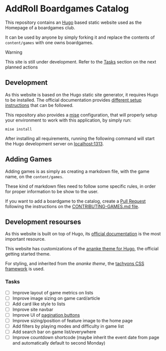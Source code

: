 # AddRoll Boardgames Catalog

This repository contains an [Hugo](https://gohugo.io/) based static website used as the Homepage of a boardgames club.

It can be used by anyone by simply forking it and replace the contents of `content/games` with one owns boardgames.

> [!WARNING]
> This site is still under development. Refer to the [Tasks](#tasks) section on the next planned actions

## Development

As this website is based on the Hugo static site generator, it requires Hugo to be installed. The official documentation provides [different setup instructions](https://gohugo.io/installation/linux/) that can be followed.

This repository also provides a [mise](https://mise.jdx.dev/getting-started.html) configuration, that will properly setup your environment to work with this application, by simply run:

```shell
mise install
```

After installing all requirements, running the following command will start the Hugo development server on [localhost:1313](http:localhost:1313).

## Adding Games

Adding games is as simply as creating a markdown file, with the game name, on the `content/games`. 

These kind of markdown files need to follow some specific rules, in order for proper information to be show to the user.

If you want to add a boardgame to the catalog, create a [Pull Request](https://docs.github.com/en/pull-requests/collaborating-with-pull-requests/proposing-changes-to-your-work-with-pull-requests/creating-a-pull-request) following the instructions on the [CONTRIBUTING-GAMES.md file](./CONTRIBUTING-GAMES.md).

## Development resourses

As this website is built on top of Hugo, its [official documentation](https://gohugo.io/documentation/) is the most important resource.

This website has customizations of the [ananke theme for Hugo](https://github.com/theNewDynamic/gohugo-theme-ananke), the official getting started theme.

For styling, and inherited from the *ananke theme*, the [tachyons CSS framework](https://tachyons.io/docs/) is used.

### Tasks

- [ ] Improve layout of game metrics on lists
- [ ] Improve image sizing on game card/article
- [ ] Add card like style to lists
- [ ] Improve site navbar
- [ ] Improve UI of [pagination buttons](https://gohugo.io/templates/pagination/#navigation)
- [ ] Improve sizing/position of feature image to the home page
- [ ] Add filters by playing modes and difficulty in game list
- [ ] Add search bar on game list/everywhere 
- [ ] Improve countdown shortcode (maybe inherit the event date from page and automatically default to second Monday)

